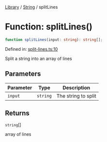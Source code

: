<!-- markdownlint-disable -->
<!-- cspell: disable -->
[Library](../index.md) / [String](./index.md) / splitLines

# Function: splitLines()

```ts
function splitLines(input: string): string[];
```

Defined in: [split-lines.ts:10](https://github.com/technobuddha/library/blob/main/src/split-lines.ts#L10)

Split a string into an array of lines

## Parameters

| Parameter | Type | Description |
| ------ | ------ | ------ |
| `input` | `string` | The string to split |

## Returns

`string`[]

array of lines

